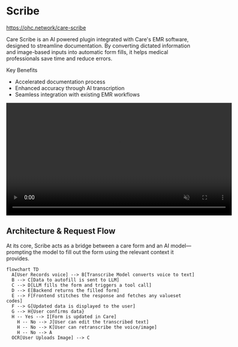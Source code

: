# Scribe

https://ohc.network/care-scribe

Care Scribe is an AI powered plugin integrated with Care's EMR software, designed to streamline documentation. By converting dictated information and image-based inputs into automatic form fills, it helps medical professionals save time and reduce errors.

Key Benefits

- Accelerated documentation process
- Enhanced accuracy through AI transcription
- Seamless integration with existing EMR workflows

<video src="https://ohc.network/illustrations/scribe.webm" playsinline autoplay muted loop controls width="600">
    <source src="https://ohc.network/illustrations/scribe.webm" type="video/webm"/>
    Your browser does not support the video tag.
</video>

## Architecture & Request Flow

At its core, Scribe acts as a bridge between a care form and an AI model—prompting the model to fill out the form using the relevant context it provides.

```mermaid
flowchart TD
  A[User Records voice] --> B[Transcribe Model converts voice to text]
  B --> C[Data to autofill is sent to LLM]
  C --> D[LLM fills the form and triggers a tool call]
  D --> E[Backend returns the filled form]
  E --> F[Frontend stitches the response and fetches any valueset codes]
  F --> G[Updated data is displayed to the user]
  G --> H{User confirms data}
  H -- Yes --> I[Form is updated in Care]
    H -- No --> J[User can edit the transcribed text]
    H -- No --> K[User can retranscribe the voice/image]
    H -- No --> A
  OCR[User Uploads Image] --> C
```
